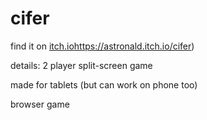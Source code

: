 # cifer

find it on [itch.io](https://astronald.itch.io/cifer)https://astronald.itch.io/cifer)


details:
2 player split-screen game

made for tablets (but can work on phone too)

browser game
